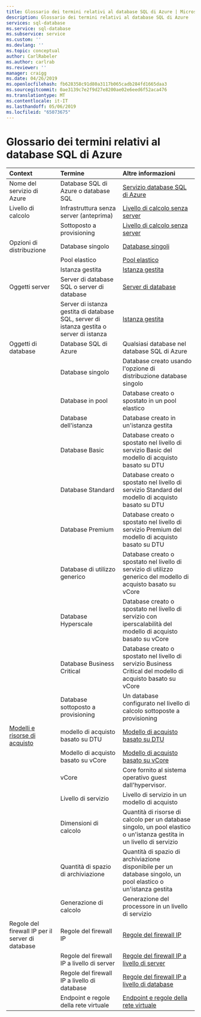 ```yaml
---
title: Glossario dei termini relativi al database SQL di Azure | Microsoft Docs
description: Glossario dei termini relativi al database SQL di Azure
services: sql-database
ms.service: sql-database
ms.subservice: service
ms.custom: ''
ms.devlang: ''
ms.topic: conceptual
author: CarlRabeler
ms.author: carlrab
ms.reviewer: ''
manager: craigg
ms.date: 04/26/2019
ms.openlocfilehash: fb628358c91d80a3117b065cadb284fd1665daa3
ms.sourcegitcommit: 0ae3139c7e2f9d27e8200ae02e6eed6f52aca476
ms.translationtype: MT
ms.contentlocale: it-IT
ms.lasthandoff: 05/06/2019
ms.locfileid: "65073675"
---
```

# <a name="azure-sql-database-glossary-of-terms"></a>Glossario dei termini relativi al database SQL di Azure

|Context|Termine|Altre informazioni|
|:---|:---|:---|
|Nome del servizio di Azure|Database SQL di Azure o database SQL|[Servizio database SQL di Azure](sql-database-technical-overview.md)|
|Livello di calcolo|Infrastruttura senza server (anteprima)|[Livello di calcolo senza server](sql-database-serverless.md)
||Sottoposto a provisioning|[Livello di calcolo senza server](sql-database-serverless.md)
|Opzioni di distribuzione |Database singolo|[Database singoli](sql-database-single-database.md)|
||Pool elastico|[Pool elastico](sql-database-elastic-pool.md)|
||Istanza gestita|[Istanza gestita](sql-database-managed-instance.md)|
|Oggetti server|Server di database SQL o server di database|[Server di database](sql-database-servers.md)|
||Server di istanza gestita di database SQL, server di istanza gestita o server di istanza|[Istanza gestita](sql-database-managed-instance.md)|
Oggetti di database|Database SQL di Azure|Qualsiasi database nel database SQL di Azure|
||Database singolo|Database creato usando l'opzione di distribuzione database singolo|
||Database in pool|Database creato o spostato in un pool elastico|
||Database dell'istanza|Database creato in un'istanza gestita|
||Database Basic|Database creato o spostato nel livello di servizio Basic del modello di acquisto basato su DTU|
||Database Standard|Database creato o spostato nel livello di servizio Standard del modello di acquisto basato su DTU|
||Database Premium|Database creato o spostato nel livello di servizio Premium del modello di acquisto basato su DTU|
||Database di utilizzo generico|Database creato o spostato nel livello di servizio di utilizzo generico del modello di acquisto basato su vCore|
||Database Hyperscale|Database creato o spostato nel livello di servizio con iperscalabilità del modello di acquisto basato su vCore|
||Database Business Critical|Database creato o spostato nel livello di servizio Business Critical del modello di acquisto basato su vCore|
||Database sottoposto a provisioning|Un database configurato nel livello di calcolo sottoposte a provisioning|
|[Modelli e risorse di acquisto](sql-database-purchase-models.md)|modello di acquisto basato su DTU|[Modello di acquisto basato su DTU](sql-database-service-tiers-dtu.md)|
||Modello di acquisto basato su vCore|[Modello di acquisto basato su vCore](sql-database-service-tiers-vcore.md)|
||vCore|Core fornito al sistema operativo guest dall'hypervisor.|
||Livello di servizio|Livello di servizio in un modello di acquisto|
||Dimensioni di calcolo|Quantità di risorse di calcolo per un database singolo, un pool elastico o un'istanza gestita in un livello di servizio|
||Quantità di spazio di archiviazione|Quantità di spazio di archiviazione disponibile per un database singolo, un pool elastico o un'istanza gestita|
||Generazione di calcolo|Generazione del processore in un livello di servizio|
|Regole del firewall IP per il server di database|Regole del firewall IP|[Regole del firewall IP](sql-database-firewall-configure.md)|
||Regole del firewall IP a livello di server|[Regole del firewall IP a livello di server](sql-database-firewall-configure.md#overview)|
|| Regole del firewall IP a livello di database|[Regole del firewall IP a livello di database](sql-database-firewall-configure.md#overview)|
||Endpoint e regole della rete virtuale|[Endpoint e regole della rete virtuale](sql-database-vnet-service-endpoint-rule-overview.md)|
